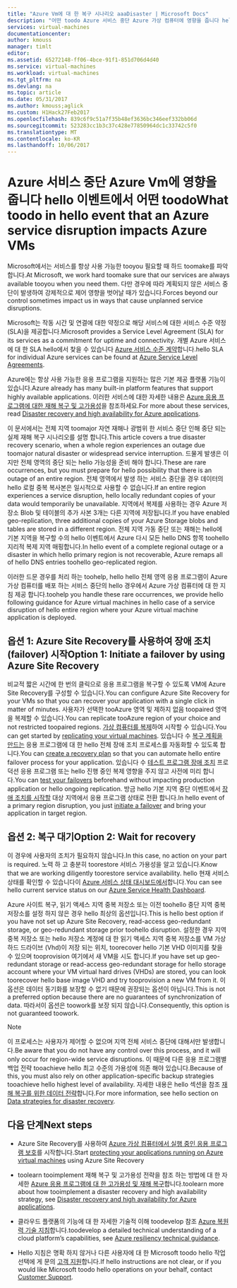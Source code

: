 ```yaml
---
title: "Azure Vm에 대 한 복구 시나리오 aaaDisaster | Microsoft Docs"
description: "어떤 toodo Azure 서비스 중단 Azure 가상 컴퓨터에 영향을 줍니다 hello 이벤트에 알아봅니다."
services: virtual-machines
documentationcenter: 
author: kmouss
manager: timlt
editor: 
ms.assetid: 65272148-ff06-4bce-91f1-851d706d4d40
ms.service: virtual-machines
ms.workload: virtual-machines
ms.tgt_pltfrm: na
ms.devlang: na
ms.topic: article
ms.date: 05/31/2017
ms.author: kmouss;aglick
ms.custom: H1Hack27Feb2017
ms.openlocfilehash: 839c6f9c51a7f35b48ef3636bc346eef332bb06d
ms.sourcegitcommit: 523283cc1b3c37c428e77850964dc1c33742c5f0
ms.translationtype: MT
ms.contentlocale: ko-KR
ms.lasthandoff: 10/06/2017
---
```

# <a name="what-toodo-in-hello-event-that-an-azure-service-disruption-impacts-azure-vms"></a><span data-ttu-id="30868-103">Azure 서비스 중단 Azure Vm에 영향을 줍니다 hello 이벤트에서 어떤 toodo</span><span class="sxs-lookup"><span data-stu-id="30868-103">What toodo in hello event that an Azure service disruption impacts Azure VMs</span></span>
<span data-ttu-id="30868-104">Microsoft에서는 서비스를 항상 사용 가능한 tooyou 필요할 때 하드 toomake를 파악 합니다.</span><span class="sxs-lookup"><span data-stu-id="30868-104">At Microsoft, we work hard toomake sure that our services are always available tooyou when you need them.</span></span> <span data-ttu-id="30868-105">다만 경우에 따라 계획되지 않은 서비스 중단이 발생하여 강제적으로 제어 영향을 벗어날 때가 있습니다.</span><span class="sxs-lookup"><span data-stu-id="30868-105">Forces beyond our control sometimes impact us in ways that cause unplanned service disruptions.</span></span>

<span data-ttu-id="30868-106">Microsoft는 작동 시간 및 연결에 대한 약정으로 해당 서비스에 대한 서비스 수준 약정(SLA)을 제공합니다.</span><span class="sxs-lookup"><span data-stu-id="30868-106">Microsoft provides a Service Level Agreement (SLA) for its services as a commitment for uptime and connectivity.</span></span> <span data-ttu-id="30868-107">개별 Azure 서비스에 대 한 SLA hello에서 찾을 수 있습니다 [Azure 서비스 수준 계약](https://azure.microsoft.com/support/legal/sla/)합니다.</span><span class="sxs-lookup"><span data-stu-id="30868-107">hello SLA for individual Azure services can be found at [Azure Service Level Agreements](https://azure.microsoft.com/support/legal/sla/).</span></span>

<span data-ttu-id="30868-108">Azure에는 항상 사용 가능한 응용 프로그램을 지원하는 많은 기본 제공 플랫폼 기능이 있습니다.</span><span class="sxs-lookup"><span data-stu-id="30868-108">Azure already has many built-in platform features that support highly available applications.</span></span> <span data-ttu-id="30868-109">이러한 서비스에 대한 자세한 내용은 [Azure 응용 프로그램에 대한 재해 복구 및 고가용성](../resiliency/resiliency-disaster-recovery-high-availability-azure-applications.md)을 참조하세요.</span><span class="sxs-lookup"><span data-stu-id="30868-109">For more about these services, read [Disaster recovery and high availability for Azure applications](../resiliency/resiliency-disaster-recovery-high-availability-azure-applications.md).</span></span>

<span data-ttu-id="30868-110">이 문서에서는 전체 지역 toomajor 자연 재해나 광범위 한 서비스 중단 인해 중단 되는 실제 재해 복구 시나리오를 설명 합니다.</span><span class="sxs-lookup"><span data-stu-id="30868-110">This article covers a true disaster recovery scenario, when a whole region experiences an outage due toomajor natural disaster or widespread service interruption.</span></span> <span data-ttu-id="30868-111">드물게 발생은 이지만 전체 영역의 중단 되는 hello 가능성을 준비 해야 합니다.</span><span class="sxs-lookup"><span data-stu-id="30868-111">These are rare occurrences, but you must prepare for hello possibility that there is an outage of an entire region.</span></span> <span data-ttu-id="30868-112">전체 영역에서 발생 하는 서비스 중단을 경우 데이터의 hello 로컬 중복 복사본은 일시적으로 사용할 수 없습니다.</span><span class="sxs-lookup"><span data-stu-id="30868-112">If an entire region experiences a service disruption, hello locally redundant copies of your data would temporarily be unavailable.</span></span> <span data-ttu-id="30868-113">지역에서 복제를 사용하는 경우 Azure 저장소 Blob 및 테이블의 추가 사본 3개는 다른 지역에 저장됩니다.</span><span class="sxs-lookup"><span data-stu-id="30868-113">If you have enabled geo-replication, three additional copies of your Azure Storage blobs and tables are stored in a different region.</span></span> <span data-ttu-id="30868-114">전체 지역 가동 중단 또는 재해는 hello에 기본 지역을 복구할 수의 hello 이벤트에서 Azure 다시 모든 hello DNS 항목 toohello 지리적 복제 지역 매핑합니다.</span><span class="sxs-lookup"><span data-stu-id="30868-114">In hello event of a complete regional outage or a disaster in which hello primary region is not recoverable, Azure remaps all of hello DNS entries toohello geo-replicated region.</span></span>

<span data-ttu-id="30868-115">이러한 드문 경우를 처리 하는 toohelp, hello hello 전체 영역 응용 프로그램이 Azure 가상 컴퓨터를 배포 하는 서비스 중단의 hello 경우에서 Azure 가상 컴퓨터에 대 한 지침 제공 합니다.</span><span class="sxs-lookup"><span data-stu-id="30868-115">toohelp you handle these rare occurrences, we provide hello following guidance for Azure virtual machines in hello case of a service disruption of hello entire region where your Azure virtual machine application is deployed.</span></span>

## <a name="option-1-initiate-a-failover-by-using-azure-site-recovery"></a><span data-ttu-id="30868-116">옵션 1: Azure Site Recovery를 사용하여 장애 조치(failover) 시작</span><span class="sxs-lookup"><span data-stu-id="30868-116">Option 1: Initiate a failover by using Azure Site Recovery</span></span>
<span data-ttu-id="30868-117">비교적 짧은 시간에 한 번의 클릭으로 응용 프로그램을 복구할 수 있도록 VM에 Azure Site Recovery를 구성할 수 있습니다.</span><span class="sxs-lookup"><span data-stu-id="30868-117">You can configure Azure Site Recovery for your VMs so that you can recover your application with a single click in matter of minutes.</span></span> <span data-ttu-id="30868-118">사용자가 선택한 tooAzure 영역 및 제하지 없음 toopaired 영역을 복제할 수 있습니다.</span><span class="sxs-lookup"><span data-stu-id="30868-118">You can replicate tooAzure region of your choice and not restricted toopaired regions.</span></span> <span data-ttu-id="30868-119">[가상 컴퓨터를 복제](https://aka.ms/a2a-getting-started)하여 시작할 수 있습니다.</span><span class="sxs-lookup"><span data-stu-id="30868-119">You can get started by [replicating your virtual machines](https://aka.ms/a2a-getting-started).</span></span> <span data-ttu-id="30868-120">있습니다 수 [복구 계획을 만드는](../site-recovery/site-recovery-create-recovery-plans.md) 응용 프로그램에 대 한 hello 전체 장애 조치 프로세스를 자동화할 수 있도록 합니다.</span><span class="sxs-lookup"><span data-stu-id="30868-120">You can [create a recovery plan](../site-recovery/site-recovery-create-recovery-plans.md) so that you can automate hello entire failover process for your application.</span></span> <span data-ttu-id="30868-121">있습니다 수 [테스트 프로그램 장애 조치](../site-recovery/site-recovery-test-failover-to-azure.md) 프로덕션 응용 프로그램 또는 hello 진행 중인 복제 영향을 주지 않고 사전에 미리 합니다.</span><span class="sxs-lookup"><span data-stu-id="30868-121">You can [test your failovers](../site-recovery/site-recovery-test-failover-to-azure.md) beforehand without impacting production application or hello ongoing replication.</span></span> <span data-ttu-id="30868-122">방금 hello 기본 지역 중단 이벤트에서 [장애 조치를 시작할](../site-recovery/site-recovery-failover.md) 대상 지역에서 응용 프로그램 상태로 전환 합니다.</span><span class="sxs-lookup"><span data-stu-id="30868-122">In hello event of a primary region disruption, you just [initiate a failover](../site-recovery/site-recovery-failover.md) and bring your application in target region.</span></span>


## <a name="option-2-wait-for-recovery"></a><span data-ttu-id="30868-123">옵션 2: 복구 대기</span><span class="sxs-lookup"><span data-stu-id="30868-123">Option 2: Wait for recovery</span></span>
<span data-ttu-id="30868-124">이 경우에 사용자의 조치가 필요하지 않습니다.</span><span class="sxs-lookup"><span data-stu-id="30868-124">In this case, no action on your part is required.</span></span> <span data-ttu-id="30868-125">노력 하 고 충분히 toorestore 서비스 가용성을 알고 있습니다.</span><span class="sxs-lookup"><span data-stu-id="30868-125">Know that we are working diligently toorestore service availability.</span></span> <span data-ttu-id="30868-126">hello 현재 서비스 상태를 확인할 수 있습니다이 [Azure 서비스 상태 대시보드에서](https://azure.microsoft.com/status/)합니다.</span><span class="sxs-lookup"><span data-stu-id="30868-126">You can see hello current service status on our [Azure Service Health Dashboard](https://azure.microsoft.com/status/).</span></span>

<span data-ttu-id="30868-127">Azure 사이트 복구, 읽기 액세스 지역 중복 저장소 또는 이전 toohello 중단 지역 중복 저장소를 설정 하지 않은 경우 hello 최상의 옵션입니다.</span><span class="sxs-lookup"><span data-stu-id="30868-127">This is hello best option if you have not set up Azure Site Recovery, read-access geo-redundant storage, or geo-redundant storage prior toohello disruption.</span></span> <span data-ttu-id="30868-128">설정한 경우 지역 중복 저장소 또는 hello 저장소 계정에 대 한 읽기 액세스 지역 중복 저장소를 VM 가상 하드 드라이브 (Vhd)이 저장 되는 위치, toorecover hello 기본 VHD 이미지를 찾을 수 있으며 tooprovision 여기에서 새 VM을 시도 합니다.</span><span class="sxs-lookup"><span data-stu-id="30868-128">If you have set up geo-redundant storage or read-access geo-redundant storage for hello storage account where your VM virtual hard drives (VHDs) are stored, you can look toorecover hello base image VHD and try tooprovision a new VM from it.</span></span> <span data-ttu-id="30868-129">이 옵션은 데이터 동기화를 보장할 수 없기 때문에 권장되는 옵션이 아닙니다.</span><span class="sxs-lookup"><span data-stu-id="30868-129">This is not a preferred option because there are no guarantees of synchronization of data.</span></span> <span data-ttu-id="30868-130">따라서이 옵션은 toowork를 보장 되지 않습니다.</span><span class="sxs-lookup"><span data-stu-id="30868-130">Consequently, this option is not guaranteed toowork.</span></span>


> [!NOTE]
> <span data-ttu-id="30868-131">이 프로세스는 사용자가 제어할 수 없으며 지역 전체 서비스 중단에 대해서만 발생합니다.</span><span class="sxs-lookup"><span data-stu-id="30868-131">Be aware that you do not have any control over this process, and it will only occur for region-wide service disruptions.</span></span> <span data-ttu-id="30868-132">이 때문에 다른 응용 프로그램별 백업 전략 tooachieve hello 최고 수준의 가용성에 의존 해야 있습니다.</span><span class="sxs-lookup"><span data-stu-id="30868-132">Because of this, you must also rely on other application-specific backup strategies tooachieve hello highest level of availability.</span></span> <span data-ttu-id="30868-133">자세한 내용은 hello 섹션을 참조 [재해 복구를 위한 데이터 전략](https://docs.microsoft.com/azure/architecture/resiliency/disaster-recovery-azure-applications#data-strategies-for-disaster-recovery)합니다.</span><span class="sxs-lookup"><span data-stu-id="30868-133">For more information, see hello section on [Data strategies for disaster recovery](https://docs.microsoft.com/azure/architecture/resiliency/disaster-recovery-azure-applications#data-strategies-for-disaster-recovery).</span></span>
>
>

## <a name="next-steps"></a><span data-ttu-id="30868-134">다음 단계</span><span class="sxs-lookup"><span data-stu-id="30868-134">Next steps</span></span>

- <span data-ttu-id="30868-135">Azure Site Recovery를 사용하여 [Azure 가상 컴퓨터에서 실행 중인 응용 프로그램 보호](https://aka.ms/a2a-getting-started)를 시작합니다.</span><span class="sxs-lookup"><span data-stu-id="30868-135">Start [protecting your applications running on Azure virtual machines](https://aka.ms/a2a-getting-started) using Azure Site Recovery</span></span>

- <span data-ttu-id="30868-136">toolearn tooimplement 재해 복구 및 고가용성 전략을 참조 하는 방법에 대 한 자세한 [Azure 응용 프로그램에 대 한 고가용성 및 재해 복구](../resiliency/resiliency-disaster-recovery-high-availability-azure-applications.md)합니다.</span><span class="sxs-lookup"><span data-stu-id="30868-136">toolearn more about how tooimplement a disaster recovery and high availability strategy, see [Disaster recovery and high availability for Azure applications](../resiliency/resiliency-disaster-recovery-high-availability-azure-applications.md).</span></span>

- <span data-ttu-id="30868-137">클라우드 플랫폼의 기능에 대 한 자세한 기술적 이해 toodevelop 참조 [Azure 복원 력 기술 지침](../resiliency/resiliency-technical-guidance.md)합니다.</span><span class="sxs-lookup"><span data-stu-id="30868-137">toodevelop a detailed technical understanding of a cloud platform’s capabilities, see [Azure resiliency technical guidance](../resiliency/resiliency-technical-guidance.md).</span></span>


- <span data-ttu-id="30868-138">Hello 지침은 명확 하지 않거나 다른 사용자에 대 한 Microsoft toodo hello 작업 선택에 게 문의 [고객 지원](https://portal.azure.com/#blade/Microsoft_Azure_Support/HelpAndSupportBlade)합니다.</span><span class="sxs-lookup"><span data-stu-id="30868-138">If hello instructions are not clear, or if you would like Microsoft toodo hello operations on your behalf, contact [Customer Support](https://portal.azure.com/#blade/Microsoft_Azure_Support/HelpAndSupportBlade).</span></span>
